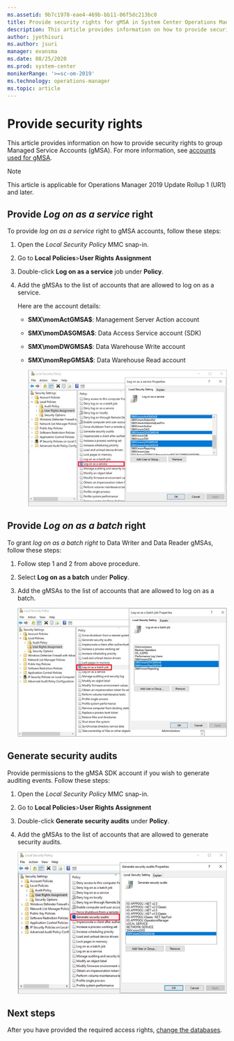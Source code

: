 ```yaml
---
ms.assetid: 9b7c1978-eae4-469b-bb11-06f5dc213bc0  
title: Provide security rights for gMSA in System Center Operations Manager
description: This article provides information on how to provide security rights to group manages service accounts (gMSA), a new feature supported in System Center Operations Manager 2019  UR1 and later.
author: jyothisuri
ms.author: jsuri
manager: evansma
ms.date: 08/25/2020
ms.prod: system-center
monikerRange: '>=sc-om-2019'
ms.technology: operations-manager
ms.topic: article
---
```



# Provide security rights

This article provides information on how to provide security rights to  group Managed Service Accounts (gMSA). For more information, see [accounts used for gMSA](support-group-managed-service-accounts.md).

>[!NOTE]
>This article is applicable for Operations Manager 2019 Update Rollup 1 (UR1) and later.

## Provide *Log on as a service* right

To provide *log on as a service* right to gMSA accounts, follow these steps:


1.	Open the *Local Security Policy* MMC snap-in.
2.	Go to **Local Policies**>**User Rights Assignment**
3.	Double-click **Log on as a service** job under **Policy**.
4.	Add the gMSAs to the list of accounts that are allowed to log on as a service.

    Here are the account details:

    - **SMX\momActGMSA$**: Management Server Action account

    - **SMX\momDASGMSA$**: Data Access Service account (SDK)

    - **SMX\momDWGMSA$**: Data Warehouse Write account

    - **SMX\momRepGMSA$**: Data Warehouse Read account

        ![Log-on Service properties](media/gmsa/logon-service-properties.png)



## Provide *Log on as a batch* right
To grant *log on as a batch right* to Data Writer and Data Reader gMSAs, follow these steps:

1.	Follow step 1 and 2 from above procedure.
2.	Select **Log on as a batch** under **Policy**.  
3.  Add the gMSAs to the list of accounts that are allowed to log on as a batch.

    ![log on as a batch](media/gmsa/batch-job-properties.png)

## Generate security audits
Provide permissions to the gMSA SDK account if you wish to generate auditing events. Follow these steps:

1.	Open the *Local Security Policy* MMC snap-in.
2.	Go to **Local Policies**>**User Rights Assignment**
3.	Double-click **Generate security audits** under **Policy**.
4.	Add the gMSAs to the list of accounts that are allowed to generate security audits.

    ![Generate Security Audits](media/gmsa/generate-security-audit-properties.png)

## Next steps
After you have provided the required access rights, [change the databases](database-changes.md).
